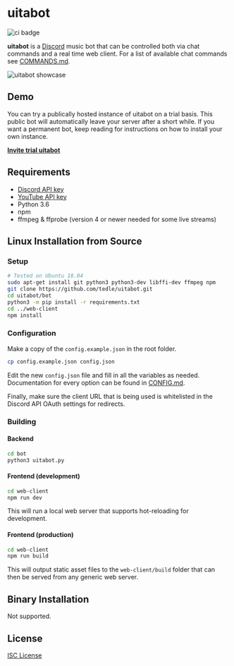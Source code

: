 # uitabot
![ci badge](https://github.com/tedle/uitabot/workflows/Continuous%20Integration/badge.svg)

**uitabot** is a [Discord](https://discord.com/) music bot that can be controlled both via chat commands and a real time web client. For a list of available chat commands see [COMMANDS.md](COMMANDS.md).

![uitabot showcase](https://user-images.githubusercontent.com/810467/64900982-c7874b00-d649-11e9-8560-efd07a582497.gif)

## Demo
You can try a publically hosted instance of uitabot on a trial basis. This public bot will automatically leave your server after a short while. If you want a permanent bot, keep reading for instructions on how to install your own instance.

**[Invite trial uitabot](https://discord.com/api/oauth2/authorize?client_id=414704937122004992&permissions=3165248&scope=bot)**

## Requirements
* [Discord API key](https://discord.com/developers)
* [YouTube API key](https://developers.google.com/youtube/v3/)
* Python 3.6
* npm
* ffmpeg & ffprobe (version 4 or newer needed for some live streams)

## Linux Installation from Source
### Setup
```sh
# Tested on Ubuntu 18.04
sudo apt-get install git python3 python3-dev libffi-dev ffmpeg npm
git clone https://github.com/tedle/uitabot.git
cd uitabot/bot
python3 -m pip install -r requirements.txt
cd ../web-client
npm install
```

### Configuration
Make a copy of the `config.example.json` in the root folder.
```sh
cp config.example.json config.json
```
Edit the new `config.json` file and fill in all the variables as needed. Documentation for every option can be found in [CONFIG.md](CONFIG.md).

Finally, make sure the client URL that is being used is whitelisted in the Discord API OAuth settings for redirects.
### Building
#### Backend
```sh
cd bot
python3 uitabot.py
```
#### Frontend (development)
```sh
cd web-client
npm run dev
```
This will run a local web server that supports hot-reloading for development.
#### Frontend (production)
```sh
cd web-client
npm run build
```
This will output static asset files to the `web-client/build` folder that can then be served from any generic web server.

## Binary Installation
Not supported.

## License
[ISC License](LICENSE)
